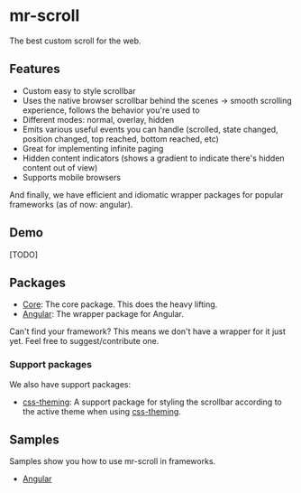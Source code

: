 # mr-scroll

The best custom scroll for the web.

## Features

- Custom easy to style scrollbar
- Uses the native browser scrollbar behind the scenes -> smooth scrolling experience, follows the behavior you're used to
- Different modes: normal, overlay, hidden
- Emits various useful events you can handle (scrolled, state changed, position changed, top reached, bottom reached, etc)
- Great for implementing infinite paging
- Hidden content indicators (shows a gradient to indicate there's hidden content out of view)
- Supports mobile browsers

And finally, we have efficient and idiomatic wrapper packages for popular frameworks (as of now: angular).

## Demo

[TODO]

## Packages

- [Core](./packages/core): The core package. This does the heavy lifting.
- [Angular](./packages/angular): The wrapper package for Angular.

Can't find your framework? This means we don't have a wrapper for it just yet. Feel free to suggest/contribute one.

### Support packages

We also have support packages:

- [css-theming](./packages/css-theming): A support package for styling the scrollbar according to the active theme when using [css-theming](https://github.com/mrahhal/css-theming).

## Samples

Samples show you how to use mr-scroll in frameworks.

- [Angular](./samples/angular)
